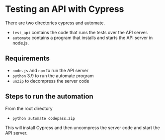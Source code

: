 # Testing an API with Cypress

There are two directories cypress and automate.
- `test_api` contains the code that runs the tests over the API server.
- `automate` contains a program that installs and starts the API server in node.js.

## Requirements
- `node.js` and `npm` to run the API server
- `python` 3.9 to run the automate program
- `unzip` to decompress the server code 

## Steps to run the automation

From the root directory
- `python automate codepass.zip`

This will install Cypress and then uncompress the server code and start the API server.
